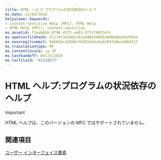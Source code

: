 ```yaml
---
title: HTML ヘルプ:プログラムの状況依存のヘルプ
ms.date: 11/04/2016
helpviewer_keywords:
- context-sensitive Help [MFC], HTML Help
- HTML Help [MFC], context-sensitive
ms.assetid: f2eabbbb-0796-43f3-a483-5f7cf00f2e7c
ms.openlocfilehash: 51174c3d18d134ce44b534605a0dbd4bed5d766e
ms.sourcegitcommit: 0ab61bc3d2b6cfbd52a16c6ab2b97a8ea1864f12
ms.translationtype: MT
ms.contentlocale: ja-JP
ms.lasthandoff: 04/23/2019
ms.locfileid: "62219577"
---
```

# <a name="html-help-context-sensitive-help-for-your-programs"></a>HTML ヘルプ:プログラムの状況依存のヘルプ

> [!IMPORTANT]
>  HTML ヘルプは、このバージョンの MFC ではサポートされていません。

## <a name="see-also"></a>関連項目

[ユーザー インターフェイス要素](../mfc/user-interface-elements-mfc.md)
